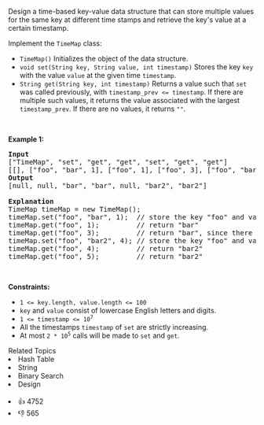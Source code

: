 <p>Design a time-based key-value data structure that can store multiple values for the same key at different time stamps and retrieve the key's value at a certain timestamp.</p>

<p>Implement the <code>TimeMap</code> class:</p>

<ul> 
 <li><code>TimeMap()</code> Initializes the object of the data structure.</li> 
 <li><code>void set(String key, String value, int timestamp)</code> Stores the key <code>key</code> with the value <code>value</code> at the given time <code>timestamp</code>.</li> 
 <li><code>String get(String key, int timestamp)</code> Returns a value such that <code>set</code> was called previously, with <code>timestamp_prev &lt;= timestamp</code>. If there are multiple such values, it returns the value associated with the largest <code>timestamp_prev</code>. If there are no values, it returns <code>""</code>.</li> 
</ul>

<p>&nbsp;</p> 
<p><strong class="example">Example 1:</strong></p>

<pre>
<strong>Input</strong>
["TimeMap", "set", "get", "get", "set", "get", "get"]
[[], ["foo", "bar", 1], ["foo", 1], ["foo", 3], ["foo", "bar2", 4], ["foo", 4], ["foo", 5]]
<strong>Output</strong>
[null, null, "bar", "bar", null, "bar2", "bar2"]

<strong>Explanation</strong>
TimeMap timeMap = new TimeMap();
timeMap.set("foo", "bar", 1);  // store the key "foo" and value "bar" along with timestamp = 1.
timeMap.get("foo", 1);         // return "bar"
timeMap.get("foo", 3);         // return "bar", since there is no value corresponding to foo at timestamp 3 and timestamp 2, then the only value is at timestamp 1 is "bar".
timeMap.set("foo", "bar2", 4); // store the key "foo" and value "bar2" along with timestamp = 4.
timeMap.get("foo", 4);         // return "bar2"
timeMap.get("foo", 5);         // return "bar2"
</pre>

<p>&nbsp;</p> 
<p><strong>Constraints:</strong></p>

<ul> 
 <li><code>1 &lt;= key.length, value.length &lt;= 100</code></li> 
 <li><code>key</code> and <code>value</code> consist of lowercase English letters and digits.</li> 
 <li><code>1 &lt;= timestamp &lt;= 10<sup>7</sup></code></li> 
 <li>All the timestamps <code>timestamp</code> of <code>set</code> are strictly increasing.</li> 
 <li>At most <code>2 * 10<sup>5</sup></code> calls will be made to <code>set</code> and <code>get</code>.</li> 
</ul>

<div><div>Related Topics</div><div><li>Hash Table</li><li>String</li><li>Binary Search</li><li>Design</li></div></div><br><div><li>👍 4752</li><li>👎 565</li></div>